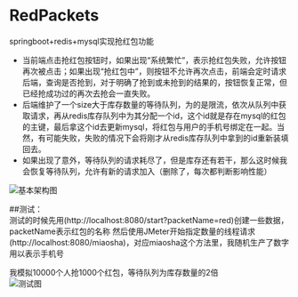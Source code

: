 # RedPackets
springboot+redis+mysql实现抢红包功能
- 当前端点击抢红包按钮时，如果出现“系统繁忙”，表示抢红包失败，允许按钮再次被点击；如果出现“抢红包中”，则按钮不允许再次点击，前端会定时请求后端，查询是否抢到，对于明确了抢到或未抢到的结果的，按钮恢复正常，但已经抢成功过的再次去抢会一直失败。
- 后端维护了一个size大于库存数量的等待队列，为的是限流，依次从队列中获取请求，再从redis库存队列中为其分配一个id，这个id就是存在mysql的红包的主键，最后拿这个id去更新mysql，将红包与用户的手机号绑定在一起。当然，有可能失败，失败的情况下会将刚才从redis库存队列中拿到的id重新装填回去。
- 如果出现了意外，等待队列的请求耗尽了，但是库存还有若干，那么这时候我会恢复等待队列，允许有新的请求加入（删除了，每次都判断影响性能）

![基本架构图](http://cmtimeoss.oss-cn-shanghai.aliyuncs.com/RedPacket.png)

##测试：</br>
测试的时候先用(http://localhost:8080/start?packetName=red)创建一些数据，packetName表示红包的名称
然后使用JMeter开始指定数量的线程请求(http://localhost:8080/miaosha)，对应miaosha这个方法里，我随机生产了数字用以表示手机号

我模拟10000个人抢1000个红包，等待队列为库存数量的2倍</br>
![测试图](http://cmtimeoss.oss-cn-shanghai.aliyuncs.com/qianghongbao.png)
